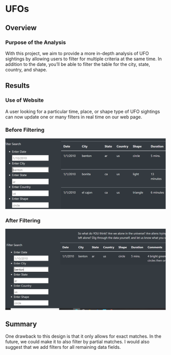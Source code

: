 # UFOs

## Overview
### Purpose of the Analysis

With this project, we aim to provide a more in-depth analysis of UFO sightings by allowing users to filter for multiple criteria at the same time. In addition to the date, you’ll be able to filter the table for the city, state, country, and shape.

## Results
### Use of Website

A user looking for a particular time, place, or shape type of UFO sightings can now update one or many filters in real time on our web page.

### Before Filtering

![](/static/images/unfiltered.PNG)

### After Filtering

![](/static/images/filtered.PNG)

## Summary

One drawback to this design is that it only allows for exact matches. In the future, we could make it to also filter by partial matches. I would also suggest that we add filters for all remaining data fields.
